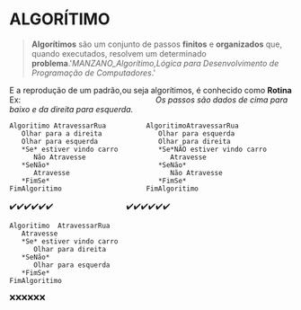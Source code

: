 # **ALGORÍTIMO**

  

> **Algorítimos** são um conjunto de passos **finitos** e **organizados** que, quando executados, resolvem um determinado **problema**.'*MANZANO_Algorítimo,Lógica para Desenvolvimento de Programação de Computadores*.'

E a reprodução de um padrão,ou seja algorítimos, é conhecido como **Rotina**
Ex:&nbsp;&nbsp;&nbsp;&nbsp;&nbsp;&nbsp;&nbsp;&nbsp;&nbsp;&nbsp;&nbsp;&nbsp;&nbsp;&nbsp;&nbsp;&nbsp;&nbsp;&nbsp;&nbsp;&nbsp;
&nbsp;&nbsp;&nbsp;&nbsp;&nbsp;&nbsp;&nbsp;&nbsp;&nbsp;&nbsp;&nbsp;&nbsp;&nbsp;&nbsp;&nbsp;&nbsp;&nbsp;&nbsp;&nbsp;&nbsp;&nbsp;
&nbsp;&nbsp;&nbsp;&nbsp;&nbsp;&nbsp;&nbsp;&nbsp;&nbsp;&nbsp;&nbsp;&nbsp;&nbsp;&nbsp;&nbsp;&nbsp;&nbsp;&nbsp;*Os passos são dados de cima para baixo e da direita para esquerda.*
```
Algoritimo AtravessarRua          AlgoritimoAtravessarRua
   Olhar para a direita              Olhar para esquerda 
   Olhar para esquerda               Olhar para direita
   *Se* estiver vindo carro          *Se*NÃO estiver vindo carro 
      Não Atravesse                     Atravesse
   *SeNão*                           *SeNão*  
      Atravesse                         Não Atravesse
   *FimSe*                           *FimSe* 
FimAlgoritimo                     FimAlgoritimo
```
  ✔️✔️✔️✔️✔️✔️ &nbsp;&nbsp;&nbsp;&nbsp;&nbsp;&nbsp;&nbsp;&nbsp;&nbsp;&nbsp;&nbsp;&nbsp;&nbsp;&nbsp;&nbsp;&nbsp;&nbsp;&nbsp;&nbsp;&nbsp;&nbsp;&nbsp;&nbsp;&nbsp;&nbsp;&nbsp;&nbsp;&nbsp;&nbsp;&nbsp;&nbsp;&nbsp;✔️✔️✔️✔️✔️✔️ 
```  
Algoritimo  AtravessarRua
   Atravesse
   *Se* estiver vindo carro 
      Olhar para direita
   *SeNão*
      Olhar para esquerda
   *FimSe*      
FimAlgoritimo
```    
❌❌❌❌❌❌